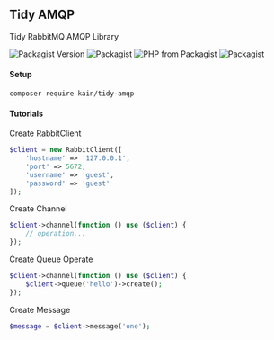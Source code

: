 ## Tidy AMQP

Tidy RabbitMQ AMQP Library

![Packagist Version](https://img.shields.io/packagist/v/kain/tidy-amqp.svg?style=flat-square)
![Packagist](https://img.shields.io/packagist/dt/kain/tidy-amqp.svg?color=blue&style=flat-square)
![PHP from Packagist](https://img.shields.io/packagist/php-v/kain/tidy-amqp.svg?color=blue&style=flat-square)
![Packagist](https://img.shields.io/packagist/l/kain/tidy-amqp.svg?color=blue&style=flat-square)

#### Setup

```shell
composer require kain/tidy-amqp
```

#### Tutorials

Create RabbitClient

```php
$client = new RabbitClient([
    'hostname' => '127.0.0.1',
    'port' => 5672,
    'username' => 'guest',
    'password' => 'guest'
]);
```

Create Channel

```php
$client->channel(function () use ($client) {
    // operation...
});
```

Create Queue Operate

```php
$client->channel(function () use ($client) {
    $client->queue('hello')->create();
});
```

Create Message

```php
$message = $client->message('one');
```